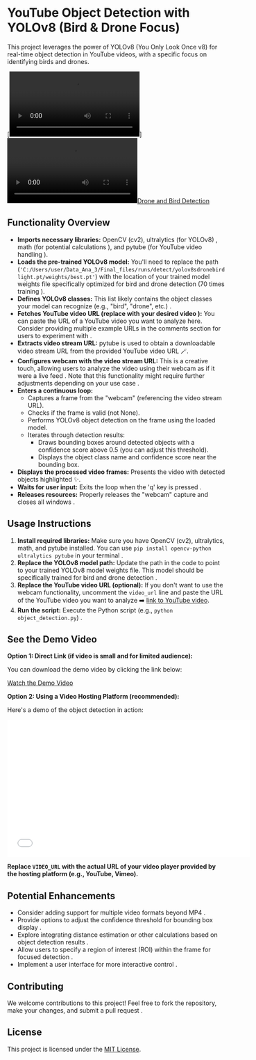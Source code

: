 # YouTube Object Detection with YOLOv8 (Bird & Drone Focus)  

This project leverages the power of YOLOv8 (You Only Look Once v8) for real-time object detection in YouTube videos, with a specific focus on identifying birds and drones.

[![Drone and Bird Detection](object_detection_videos/object_detection_videos.mp4)]
[![Drone and Bird Detection](object_detection_videos/object_detection_videos.mp4)](object_detection_videos/object_detection_videos.mp4)

## Functionality Overview

- **Imports necessary libraries:** OpenCV (cv2), ultralytics (for YOLOv8) , math (for potential calculations ), and pytube (for YouTube video handling ).
- **Loads the pre-trained YOLOv8 model:** You'll need to replace the path (`'C:/Users/user/Data_Ana_3/Final_files/runs/detect/yolov8sdronebirdlight.pt/weights/best.pt'`) with the location of your trained model weights file specifically optimized for bird and drone detection (70 times training ).
- **Defines YOLOv8 classes:** This list likely contains the object classes your model can recognize (e.g., "bird", "drone", etc.) .
- **Fetches YouTube video URL (replace with your desired video ):** You can paste the URL of a YouTube video you want to analyze here. Consider providing multiple example URLs in the comments section for users to experiment with  .
- **Extracts video stream URL:** pytube is used to obtain a downloadable video stream URL from the provided YouTube video URL 🪄.
- **Configures webcam with the video stream URL:** This is a creative touch, allowing users to analyze the video using their webcam as if it were a live feed . Note that this functionality might require further adjustments depending on your use case .
- **Enters a continuous loop:**
    - Captures a frame from the "webcam" (referencing the video stream URL).
    - Checks if the frame is valid (not None).
    - Performs YOLOv8 object detection on the frame using the loaded model.
    - Iterates through detection results:
        - Draws bounding boxes around detected objects with a confidence score above 0.5 (you can adjust this threshold).
        - Displays the object class name and confidence score near the bounding box.
- **Displays the processed video frames:** Presents the video with detected objects highlighted  ✨.
- **Waits for user input:** Exits the loop when the 'q' key is pressed .
- **Releases resources:** Properly releases the "webcam" capture and closes all windows .

## Usage Instructions

1. **Install required libraries:** Make sure you have OpenCV (cv2), ultralytics, math, and pytube installed. You can use `pip install opencv-python ultralytics pytube` in your terminal .
2. **Replace the YOLOv8 model path:** Update the path in the code to point to your trained YOLOv8 model weights file. This model should be specifically trained for bird and drone detection .
3. **Replace the YouTube video URL (optional):** If you don't want to use the webcam functionality, uncomment the `video_url` line and paste the URL of the YouTube video you want to analyze  ➡️ [link to YouTube video](https://www.youtube.com/).
4. **Run the script:** Execute the Python script (e.g., `python object_detection.py`) .

## See the Demo Video

**Option 1: Direct Link (if video is small and for limited audience):**

You can download the demo video by clicking the link below:

[Watch the Demo Video](object_detection_videos/object_detection_videos.mp4) ️

**Option 2: Using a Video Hosting Platform (recommended):**

Here's a demo of the object detection in action:

<iframe width="560" height="315" src="VIDEO_URL" frameborder="0" allow="autoplay; fullscreen; picture-in-picture" allowfullscreen></iframe>

**Replace `VIDEO_URL` with the actual URL of your video player provided by the hosting platform (e.g., YouTube, Vimeo).**

## Potential Enhancements

- Consider adding support for multiple video formats beyond MP4 .
- Provide options to adjust the confidence threshold for bounding box display ️.
- Explore integrating distance estimation or other calculations based on object detection results .
- Allow users to specify a region of interest (ROI) within the frame for focused detection .
- Implement a user interface for more interactive control  ️.

## Contributing

We welcome contributions to this project! Feel free to fork the repository, make your changes, and submit a pull request .

## License

This project is licensed under the [MIT License](https://opensource.org/licenses/MIT).

